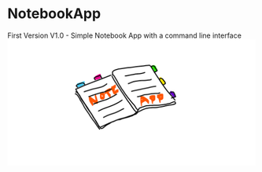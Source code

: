 # NotebookApp
First Version V1.0 - Simple Notebook App with a command line interface
![EasyNote](NoteApp.png)
